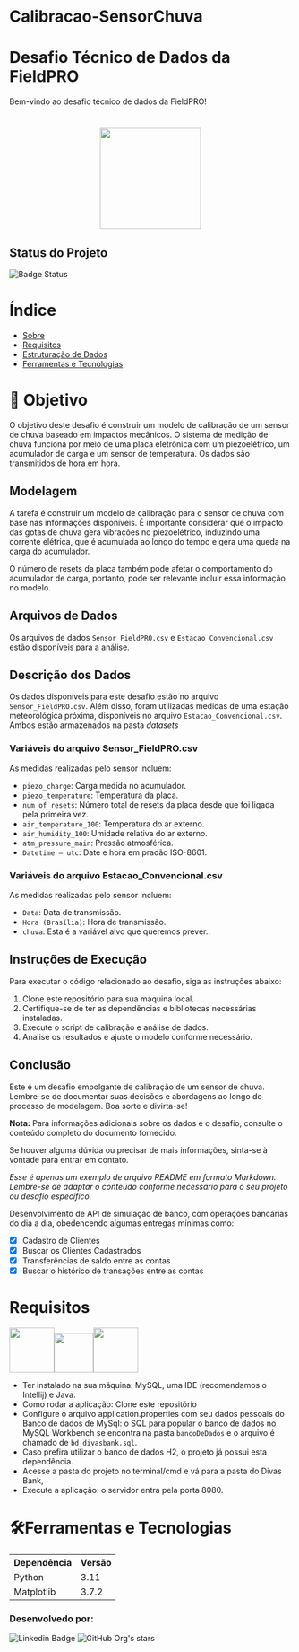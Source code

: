 # Calibracao-SensorChuva

# Desafio Técnico de Dados da FieldPRO

Bem-vindo ao desafio técnico de dados da FieldPRO!

<h1 align="center"> <img src="https://fieldpro.com.br/wp-content/themes/fieldpro/src/images/logo.png" width=180px></h1>   

<h2>Status do Projeto</h2>

![Badge Status](http://img.shields.io/static/v1?label=STATUS&message=EM%20REVISÃO&color=GREEN&style=for-the-badge)


# Índice
<!--ts-->
   * [Sobre](#sobre)
   * [Requisitos](#requisitos)
   * [Estruturação de Dados](#estruturação-de-dados)
   * [Ferramentas e Tecnologias](#ferramentas-e-tecnologias)
 
<!--te-->
 
 # 🧾 Objetivo

O objetivo deste desafio é construir um modelo de calibração de um sensor de chuva baseado em impactos mecânicos. O sistema de medição de chuva funciona por meio de uma placa eletrônica com um piezoelétrico, um acumulador de carga e um sensor de temperatura. Os dados são transmitidos de hora em hora.

 
## Modelagem

A tarefa é construir um modelo de calibração para o sensor de chuva com base nas informações disponíveis. É importante considerar que o impacto das gotas de chuva gera vibrações no piezoelétrico, induzindo uma corrente elétrica, que é acumulada ao longo do tempo e gera uma queda na carga do acumulador.

O número de resets da placa também pode afetar o comportamento do acumulador de carga, portanto, pode ser relevante incluir essa informação no modelo.


## Arquivos de Dados

Os arquivos de dados `Sensor_FieldPRO.csv` e `Estacao_Convencional.csv` estão disponíveis para a análise.

## Descrição dos Dados

Os dados disponíveis para este desafio estão no arquivo `Sensor_FieldPRO.csv`. Além disso, foram utilizadas medidas de uma estação meteorológica próxima, disponíveis no arquivo `Estacao_Convencional.csv`. Ambos estão armazenados na pasta _datasets_

### Variáveis do arquivo Sensor_FieldPRO.csv

As medidas realizadas pelo sensor incluem:

- `piezo_charge`: Carga medida no acumulador.
- `piezo_temperature`: Temperatura da placa.
- `num_of_resets`: Número total de resets da placa desde que foi ligada pela primeira vez.
- `air_temperature_100`: Temperatura do ar externo.
- `air_humidity_100`: Umidade relativa do ar externo.
- `atm_pressure_main`: Pressão atmosférica.
- `Datetime – utc`: Date e hora em pradão ISO-8601.


### Variáveis do arquivo Estacao_Convencional.csv

As medidas realizadas pelo sensor incluem:

- `Data`: Data de transmissão.
- `Hora (Brasília)`: Hora de transmissão.
- `chuva`: Esta é a variável alvo que queremos prever..


## Instruções de Execução

Para executar o código relacionado ao desafio, siga as instruções abaixo:

1. Clone este repositório para sua máquina local.
2. Certifique-se de ter as dependências e bibliotecas necessárias instaladas.
3. Execute o script de calibração e análise de dados.
4. Analise os resultados e ajuste o modelo conforme necessário.

## Conclusão

Este é um desafio empolgante de calibração de um sensor de chuva. Lembre-se de documentar suas decisões e abordagens ao longo do processo de modelagem. Boa sorte e divirta-se!

**Nota:** Para informações adicionais sobre os dados e o desafio, consulte o conteúdo completo do documento fornecido.

Se houver alguma dúvida ou precisar de mais informações, sinta-se à vontade para entrar em contato.

*Esse é apenas um exemplo de arquivo README em formato Markdown. Lembre-se de adaptar o conteúdo conforme necessário para o seu projeto ou desafio específico.*

 Desenvolvimento de API de simulação de banco, com operações bancárias do dia a dia, obedencendo algumas entregas mínimas como:
  
  
- [x] Cadastro de Clientes<br>
- [x] Buscar os Clientes Cadastrados<br>
- [x] Transferências de saldo entre as contas<br>
- [x] Buscar o histórico de transações entre as contas<br>

# Requisitos 

<img src="https://github.githubassets.com/images/modules/logos_page/GitHub-Mark.png" width="80" height="80"/><img src="https://upload.wikimedia.org/wikipedia/commons/thumb/c/c3/Python-logo-notext.svg/935px-Python-logo-notext.svg.png" width="70" height="70"/><img src="https://jupyter.org/assets/homepage/main-logo.svg" width="80" height="80"/> 

* Ter instalado na sua máquina: MySQL, uma IDE (recomendamos o Intellij) e Java.
* Como rodar a aplicação: Clone este repositório
* Configure o arquivo application.properties com seu dados pessoais do Banco de dados de MySql: o SQL para popular o banco de dados no MySQL Workbench se encontra na pasta `bancoDeDados` e o arquivo é chamado de `bd_divasbank.sql`.
* Caso prefira utilizar o banco de dados H2, o projeto já possui esta dependência.
* Acesse a pasta do projeto no terminal/cmd e vá para a pasta do Divas Bank,
* Execute a aplicação: o servidor entra pela porta 8080.






# 🛠Ferramentas e Tecnologias

<table>
<tr>
	<th>Dependência</th>
	<th>Versão</th>
</tr>
<tr>
	<td>Python</td>
	<td>3.11</td>
</tr>
<tr>
	<td>Matplotlib</td>
	<td>3.7.2</td>
</tr>
</table>

<h3>Desenvolvedo por:  </h3>
<div>

![Linkedin Badge](https://img.shields.io/badge/-Eduardo_Bitencourt-blue?style=flat-square&logo=Linkedin&logoColor=white&link=https://www.linkedin.com/in/bitencourt-eduardo/)
![GitHub Org's stars](https://img.shields.io/github/stars/bitencourt-eduardo?style=social)
</div> 

